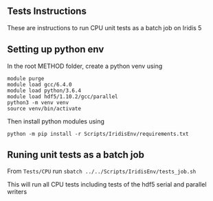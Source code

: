 ## Tests Instructions

These are instructions to run CPU unit tests as a batch job on Iridis 5

## Setting up python env

In the root METHOD folder, create a python venv using

```
module purge
module load gcc/6.4.0
module load python/3.6.4
module load hdf5/1.10.2/gcc/parallel
python3 -m venv venv
source venv/bin/activate
```

Then install python modules using

```
python -m pip install -r Scripts/IridisEnv/requirements.txt
```

## Runing unit tests as a batch job

From `Tests/CPU` run `sbatch ../../Scripts/IridisEnv/tests_job.sh`

This will run all CPU tests including tests of the hdf5 serial and parallel writers





